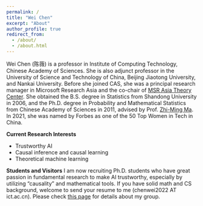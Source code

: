 ```yaml
---
permalink: /
title: "Wei Chen"
excerpt: "About"
author_profile: true
redirect_from: 
  - /about/
  - /about.html
---
```


Wei Chen (陈薇) is a professor in Institute of Computing Technology, Chinese Academy of Sciences. She is also adjunct professor in the University of Science and Technology of China, Beijing Jiaotong University, and Nankai University. Before she joined CAS, she was a principal research manager in Microsoft Research Asia and the co-chair of [MSR Asia Theory Center](https://www.microsoft.com/en-us/research/lab/microsoft-research-asia/articles/microsoft-research-asia-establishes-theory-center-to-strengthen-theoretical-foundation-of-ai/). She obtained the B.S. degree in Statistics from Shandong University in 2006, and the Ph.D. degree in Probability and Mathematical Statistics from Chinese Academy of Sciences in 2011, advised by Prof. [Zhi-Ming Ma](http://homepage.amss.ac.cn/research/homePage/8eb59241e2e74d828fb84eec0efadba5/myHomePage.html). In 2021, she was named by Forbes as one of the 50 Top Women in Tech in China.

**Current Research Interests**
  * Trustworthy AI
  * Causal inference and causal learning
  * Theoretical machine learning
  
**Students and Visitors**
I am now recruiting Ph.D. students who have great passion in fundamental research to make AI trustworthy, especially by utilizing “causality” and mathematical tools. If you have solid math and CS background, welcome to send your resume to me (chenwei2022 AT ict.ac.cn). Please check [this page](https://weichen-cas.github.io/Group/) for details about my group.

